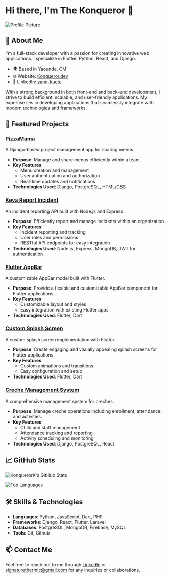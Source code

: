 # Hi there, I'm The Konqueror 👋

![Profile Picture](https://avatars.githubusercontent.com/u/69211991?v=4)

## 🚀 About Me

I'm a full-stack developer with a passion for creating innovative web applications. I specialize in Flutter, Python, React, and Django.

- 🌍 Based in Yaounde, CM
- 🌐 Website: [Konqueror.dev](https://github.com/KonquerorK/)
- 💼 LinkedIn: [yann-kuete](https://linkedin.com/in/yann-kuete)

With a strong background in both front-end and back-end development, I strive to build efficient, scalable, and user-friendly applications. My expertise lies in developing applications that seamlessly integrate with modern technologies and frameworks.

## 📌 Featured Projects

### [PizzaMama](https://github.com/konquerork/pizzamama)
A Django-based project management app for sharing menus.

- **Purpose**: Manage and share menus efficiently within a team.
- **Key Features**:
  - Menu creation and management
  - User authentication and authorization
  - Real-time updates and notifications
- **Technologies Used**: Django, PostgreSQL, HTML/CSS
<!-- - **Demo**: [Live Demo](https://pizzamama-demo.com) -->

### [Keya Report Incident](https://github.com/konquerork/keya-report-incident)
An incident reporting API built with Node.js and Express.

- **Purpose**: Efficiently report and manage incidents within an organization.
- **Key Features**:
  - Incident reporting and tracking
  - User roles and permissions
  - RESTful API endpoints for easy integration
- **Technologies Used**: Node.js, Express, MongoDB, JWT for authentication

### [Flutter AppBar](https://github.com/KonquerorK/flutter-appbar)
A customizable AppBar model built with Flutter.

- **Purpose**: Provide a flexible and customizable AppBar component for Flutter applications.
- **Key Features**:
  - Customizable layout and styles
  - Easy integration with existing Flutter apps
- **Technologies Used**: Flutter, Dart

### [Custom Splash Screen](https://github.com/KonquerorK/custom_splash_screen)
A custom splash screen implementation with Flutter.

- **Purpose**: Create engaging and visually appealing splash screens for Flutter applications.
- **Key Features**:
  - Custom animations and transitions
  - Easy configuration and setup
- **Technologies Used**: Flutter, Dart

### [Creche Management System](https://github.com/KonquerorK/creche)
A comprehensive management system for creches.

- **Purpose**: Manage creche operations including enrollment, attendance, and activities.
- **Key Features**:
  - Child and staff management
  - Attendance tracking and reporting
  - Activity scheduling and monitoring
- **Technologies Used**: Django, PostgreSQL, React

## 📈 GitHub Stats

![KonquerorK's GitHub Stats](https://github-readme-stats.vercel.app/api?username=konquerork&show_icons=true)

![Top Languages](https://github-readme-stats.vercel.app/api/top-langs/?username=konquerork&layout=compact)

## 🛠️ Skills & Technologies

- **Languages**: Python, JavaScript, Dart, PHP
- **Frameworks**: Django, React, Flutter, Laravel
- **Databases**: PostgreSQL, MongoDB, Firebase, MySQL
- **Tools**: Git, Github

<!-- ## 🏆 Certifications & Achievements

- [Certification Name](https://certification-link) - Brief description or year
- [Achievement or Award](https://award-link) - Brief description or year -->

## 📫 Contact Me

Feel free to reach out to me through [LinkedIn](https://linkedin.com/in/yann-kuete) or [signaturethermic@gmail.com](mailto:signaturethermic@gmail.com) for any inquiries or collaborations.
